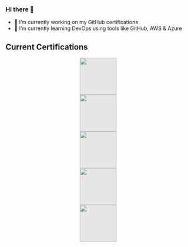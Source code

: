 ### Hi there 👋

- 🔭 I’m currently working on my GitHub certifications
- 🌱 I’m currently learning DevOps using tools like GitHub, AWS & Azure

<!--
**mrchrisdray/mrchrisdray** is a ✨ _special_ ✨ repository because its `README.md` (this file) appears on your GitHub profile.
Here are some ideas to get you started:
- 🔭 I’m currently working on ...
- 🌱 I’m currently learning ...
- 👯 I’m looking to collaborate on ...
- 🤔 I’m looking for help with ...
- 💬 Ask me about ...
- 📫 How to reach me: ...
- 😄 Pronouns: ...
- ⚡ Fun fact: ...
-->
## Current Certifications

<img style="display: block;-webkit-user-select: none;margin: auto;cursor: zoom-in;background-color: hsl(0, 0%, 90%);transition: background-color 300ms;" src=https://images.credly.com/size/340x340/images/024d0122-724d-4c5a-bd83-cfe3c4b7a073/image.png width="100" height="100"><img style="display: block;-webkit-user-select: none;margin: auto;cursor: zoom-in;background-color: hsl(0, 0%, 90%);transition: background-color 300ms;" src="https://images.credly.com/size/680x680/images/2784d0d8-327c-406f-971e-9f0e15097003/image.png" width="100" height="100"> <img style="display: block;-webkit-user-select: none;margin: auto;cursor: zoom-in;background-color: hsl(0, 0%, 90%);transition: background-color 300ms;" src= "https://images.credly.com/size/220x220/images/be8fcaeb-c769-4858-b567-ffaaa73ce8cf/image.png" width="100" height="100"> <img style="display: block;-webkit-user-select: none;margin: auto;cursor: zoom-in;background-color: hsl(0, 0%, 90%);transition: background-color 300ms;" src="https://images.credly.com/size/220x220/images/cfaa6dbf-1fd1-467e-b9a9-da2d1f556160/Oracle-Certification-badge_OC-Professional600X600.png" width="100" height="100"> <img style="display: block;-webkit-user-select: none;margin: auto;cursor: zoom-in;background-color: hsl(0, 0%, 90%);transition: background-color 300ms;" src=https://images.credly.com/size/220x220/images/8864382b-b698-4468-a4fe-a9c8d6e2b402/06_Oracle_PL_SQL_Developer_Associate__1_.png width="100" height="100">



